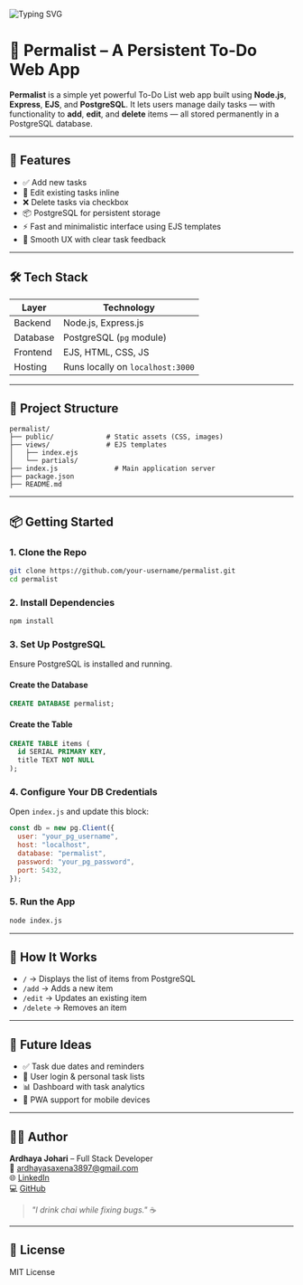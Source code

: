 ![Typing SVG](https://readme-typing-svg.demolab.com?font=Fira+Code&pause=1000&color=F15A24&width=600&lines=📝+Permalist+Project+-+Your+Personal+To-Do+Tracker;✅+Add%2C+Track%2C+Edit+Tasks+Easily;🚀+Organized+Tasks%2C+Simplified+Life)

# 📝 Permalist – A Persistent To-Do Web App


**Permalist** is a simple yet powerful To-Do List web app built using **Node.js**, **Express**, **EJS**, and **PostgreSQL**. It lets users manage daily tasks — with functionality to **add**, **edit**, and **delete** items — all stored permanently in a PostgreSQL database.

---

## 🚀 Features

- ✅ Add new tasks
- 📝 Edit existing tasks inline
- ❌ Delete tasks via checkbox
- 📦 PostgreSQL for persistent storage
- ⚡ Fast and minimalistic interface using EJS templates
- 🎯 Smooth UX with clear task feedback

---

## 🛠️ Tech Stack

| Layer        | Technology             |
|--------------|------------------------|
| Backend      | Node.js, Express.js    |
| Database     | PostgreSQL (`pg` module) |
| Frontend     | EJS, HTML, CSS, JS     |
| Hosting      | Runs locally on `localhost:3000` |

---

## 📁 Project Structure

```
permalist/
├── public/             # Static assets (CSS, images)
├── views/              # EJS templates
│   ├── index.ejs
│   └── partials/
├── index.js              # Main application server
├── package.json
├── README.md
```

---

## 📦 Getting Started

### 1. Clone the Repo

```bash
git clone https://github.com/your-username/permalist.git
cd permalist
```

### 2. Install Dependencies

```bash
npm install
```

### 3. Set Up PostgreSQL

Ensure PostgreSQL is installed and running.

#### Create the Database

```sql
CREATE DATABASE permalist;
```

#### Create the Table

```sql
CREATE TABLE items (
  id SERIAL PRIMARY KEY,
  title TEXT NOT NULL
);
```

### 4. Configure Your DB Credentials

Open `index.js` and update this block:

```js
const db = new pg.Client({
  user: "your_pg_username",
  host: "localhost",
  database: "permalist",
  password: "your_pg_password",
  port: 5432,
});
```

### 5. Run the App

```bash
node index.js
```
---

## 🧠 How It Works

- `/` → Displays the list of items from PostgreSQL  
- `/add` → Adds a new item  
- `/edit` → Updates an existing item  
- `/delete` → Removes an item  

---

## 🔮 Future Ideas

- ✅ Task due dates and reminders  
- 🧩 User login & personal task lists  
- 📊 Dashboard with task analytics  
- 📱 PWA support for mobile devices  

---

## 👩‍💻 Author

**Ardhaya Johari** – Full Stack Developer  
📧 ardhayasaxena3897@gmail.com  
🌐 [LinkedIn](https://www.linkedin.com/in/ardhaya-johari-819275321/)  
💻 [GitHub](https://github.com/Ardhaya-Johari)  

> _"I drink chai while fixing bugs."_ ☕

---

## 📄 License

MIT License
